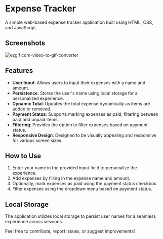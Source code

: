 # Expense Tracker

A simple web-based expense tracker application built using HTML, CSS, and JavaScript.

## Screenshots

![ezgif com-video-to-gif-converter](https://github.com/tubayapa/Expense-Tracker-App/assets/147662888/0285ad35-c8ce-4cad-990a-8ac5a38ddd54)


## Features

- **User Input**: Allows users to input their expenses with a name and amount.
- **Persistence**: Stores the user's name using local storage for a personalized experience.
- **Dynamic Total**: Updates the total expense dynamically as items are added or removed.
- **Payment Status**: Supports marking expenses as paid, filtering between paid and unpaid items.
- **Filtering**: Provides the option to filter expenses based on payment status.
- **Responsive Design**: Designed to be visually appealing and responsive for various screen sizes.

## How to Use

1. Enter your name in the provided input field to personalize the experience.
2. Add expenses by filling in the expense name and amount.
3. Optionally, mark expenses as paid using the payment status checkbox.
4. Filter expenses using the dropdown menu based on payment status.

## Local Storage

The application utilizes local storage to persist user names for a seamless experience across sessions.





Feel free to contribute, report issues, or suggest improvements!


